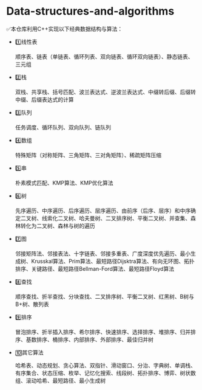 # Data-structures-and-algorithms
✅本仓库利用C++实现以下经典数据结构与算法：

+ 1️⃣线性表

  顺序表、链表（单链表、循环列表、双向链表、循环双向链表）、静态链表、三元组

+ 2️⃣栈

  双栈、共享栈、括号匹配、波兰表达式、逆波兰表达式、中缀转后缀、后缀转中缀、后缀表达式的计算

+ 3️⃣队列

  任务调度、循环队列、双向队列、链队列

+ 4️⃣数组

  特殊矩阵（对称矩阵、三角矩阵、三对角矩阵）、稀疏矩阵压缩

+ 5️⃣串

  朴素模式匹配、KMP算法、KMP优化算法

+ 6️⃣树

  先序遍历、中序遍历、后序遍历、层序遍历、由前序（后序、层序）和中序确定二叉树、线索化二叉树、哈夫曼树、二叉排序树、平衡二叉树、并查集、森林转化为二叉树、森林与树的遍历

+ 7️⃣图

  邻接矩阵法、邻接表法、十字链表、邻接多重表、广度深度优先遍历、最小生成树、Krusskal算法、Prim算法、最短路径Dijsktra算法、有向无环图、拓扑排序、关键路径、最短路径Bellman-Ford算法、最短路径Floyd算法

+ 8️⃣查找

  顺序查找、折半查找、分块查找、二叉排序树、平衡二叉树、红黑树、B树与B+树、散列表

+ 9️⃣排序

  冒泡排序、折半插入排序、希尔排序、快速排序、选择排序、堆排序、归并排序、基数排序、桶排序、内部排序、外部排序、最佳归并树
  
+ 🔟其它算法

  哈希表、动态规划、贪心算法、双指针、滑动窗口、分治、字典树、单调栈、有序集合、状态压缩、枚举、记忆化搜索、线段树、拓扑排序、博弈、树状数组、滚动哈希、最短路径、最小生成树
